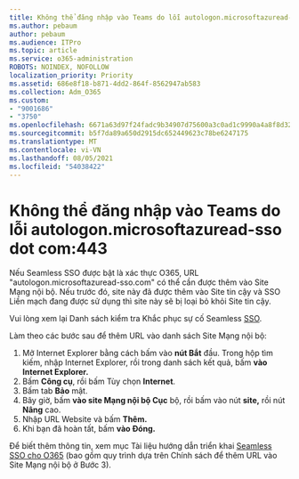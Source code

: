 ```yaml
---
title: Không thể đăng nhập vào Teams do lỗi autologon.microsoftazuread-sso.com:443
ms.author: pebaum
author: pebaum
ms.audience: ITPro
ms.topic: article
ms.service: o365-administration
ROBOTS: NOINDEX, NOFOLLOW
localization_priority: Priority
ms.assetid: 686e8f18-b871-4dd2-864f-8562947ab583
ms.collection: Adm_O365
ms.custom:
- "9001686"
- "3750"
ms.openlocfilehash: 6671a63d97f24fadc9b34907d75600a3c0ad1c9990a4a8f8d32034c11e8a952e
ms.sourcegitcommit: b5f7da89a650d2915dc652449623c78be6247175
ms.translationtype: MT
ms.contentlocale: vi-VN
ms.lasthandoff: 08/05/2021
ms.locfileid: "54038422"
---
```

# <a name="unable-to-log-into-teams-due-to-error-autologonmicrosoftazuread-sso-dot-com443"></a>Không thể đăng nhập vào Teams do lỗi autologon.microsoftazuread-sso dot com:443

Nếu Seamless SSO được bật là xác thực O365, URL "autologon.microsoftazuread-sso.com" có thể cần được thêm vào Site Mạng nội bộ.  Nếu trước đó, site này đã được thêm vào Site tin cậy và SSO Liền mạch đang được sử dụng thì site này sẽ bị loại bỏ khỏi Site tin cậy.

Vui lòng xem lại Danh sách kiểm tra Khắc phục sự cố Seamless [SSO](https://docs.microsoft.com/azure/active-directory/hybrid/tshoot-connect-sso#troubleshooting-checklist).

Làm theo các bước sau để thêm URL vào danh sách Site Mạng nội bộ:

1. Mở Internet Explorer bằng cách bấm vào **nút Bắt** đầu. Trong hộp tìm kiếm, nhập Internet Explorer, rồi trong danh sách kết quả, bấm **vào Internet Explorer.**
2. Bấm **Công cụ**, rồi bấm Tùy chọn **Internet**.
3. Bấm tab **Bảo** mật.
4. Bây giờ, bấm **vào site Mạng nội bộ Cục** bộ, rồi bấm vào nút **site,** rồi nút **Nâng** cao.
5. Nhập URL Website và bấm **Thêm.**
6. Khi bạn đã hoàn tất, bấm **vào Đóng.**

Để biết thêm thông tin, xem mục Tài liệu hướng dẫn triển khai [Seamless SSO cho O365](https://docs.microsoft.com/azure/active-directory/hybrid/how-to-connect-sso-quick-start) (bao gồm quy trình dựa trên Chính sách để thêm URL vào Site Mạng nội bộ ở Bước 3).
